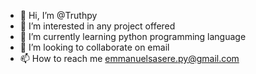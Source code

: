 - 👋 Hi, I’m @Truthpy
- 👀 I’m interested in any project offered
- 🌱 I’m currently learning python programming language
- 💞️ I’m looking to collaborate on email
- 📫 How to reach me emmanuelsasere.py@gmail.com

<!---
Truthpy/Truthpy is a ✨ special ✨ repository because its `README.md` (this file) appears on your GitHub profile.
You can click the Preview link to take a look at your changes.
--->
